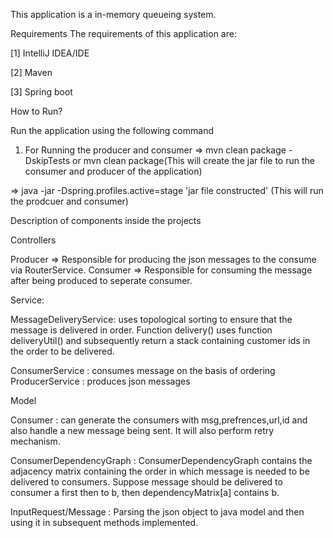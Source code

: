 This application is a in-memory queueing system.

Requirements The requirements of this application are:

[1] IntelliJ IDEA/IDE

[2] Maven

[3] Spring boot 


How to Run?

Run the application using the following command

1. For Running the producer and consumer
=> mvn clean package -DskipTests or mvn clean package(This will create the jar file to run the consumer and producer of the application)

=> java -jar -Dspring.profiles.active=stage 'jar file constructed'
(This will run the prodcuer and consumer)

Description of components inside the projects

Controllers

Producer => Responsible for producing the json messages to the consume via RouterService.
Consumer => Responsible for consuming the message after being produced to seperate consumer.

Service:

MessageDeliveryService: uses topological sorting to ensure that the message is delivered in order. Function delivery() uses function deliveryUtil()
and subsequently return a stack containing customer ids in the order to be delivered.

ConsumerService : consumes message on the basis of ordering 
ProducerService : produces json messages

Model

Consumer : can generate the consumers with msg,prefrences,url,id and also handle a new message being sent.
It will also perform retry mechanism.

ConsumerDependencyGraph : ConsumerDependencyGraph contains the adjacency matrix containing the order in which message is needed to be delivered to consumers.
Suppose message should be delivered to consumer a first then to b, then dependencyMatrix[a] contains b.

InputRequest/Message : Parsing the json object to java model and then using it in subsequent methods implemented.